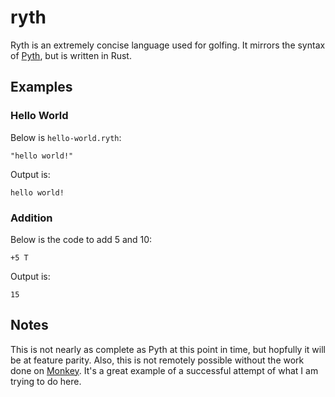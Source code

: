# ryth

Ryth is an extremely concise language used for golfing. It mirrors the syntax of [Pyth](), but is written in Rust.

## Examples

### Hello World

Below is `hello-world.ryth`:

```
"hello world!"
```

Output is:

```
hello world!
```

### Addition

Below is the code to add 5 and 10:

```
+5 T
```

Output is:

```
15
```

## Notes

This is not nearly as complete as Pyth at this point in time, but hopfully it will be at feature parity. Also, this is not remotely possible without the work done on [Monkey](https://github.com/JoshMcguigan/monkey). It's a great example of a successful attempt of what I am trying to do here.
